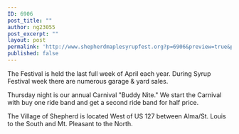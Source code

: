 ```yaml
---
ID: 6906
post_title: ""
author: ng23055
post_excerpt: ""
layout: post
permalink: 'http://www.shepherdmaplesyrupfest.org?p=6906&preview=true&preview_id=6906'
published: false
---
```

The Festival is held the last full week of April each year. During Syrup Festival week there are numerous garage &amp; yard sales.

Thursday night is our annual Carnival "Buddy Nite." We start the Carnival with buy one ride band and get a second ride band for half price.

The Village of Shepherd is located West of US 127 between Alma/St. Louis to the South and Mt. Pleasant to the North.